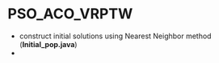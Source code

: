 # PSO_ACO_VRPTW

- construct initial solutions using Nearest Neighbor method (**Initial_pop.java**)  
- 
